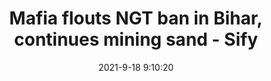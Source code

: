 ---
"title": "Mafia flouts NGT ban in Bihar, continues mining sand - Sify"
"date": "2021-9-18 9:10:20"
"feed_name": "GOOGLENEWSMINING"
"feed_website": "https://news.google.com/search?q=mining%2Bincident&hl=en-US&gl=US&ceid=US:en"
"feed_rss": "https://news.google.com/rss/search?q=mining%2Bincident&hl=en-US&gl=US&ceid=US:en"
"link": "https://www.sify.com/news/mafia-flouts-ngt-ban-in-bihar-continues-mining-sand-news-national-vjsjkugfffahc.html"
"file": "_posts/2021-1-1-6bb18b457282d4752e567fd6fe7660252b81d9b8.md"
"accident": "0"
"drilling": "0"
"dead": "0"
"injured": "0"
---